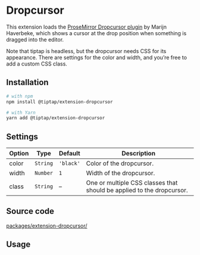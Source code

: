 # Dropcursor
This extension loads the [ProseMirror Dropcursor plugin](https://github.com/ProseMirror/prosemirror-dropcursor) by Marijn Haverbeke, which shows a cursor at the drop position when something is dragged into the editor.

Note that tiptap is headless, but the dropcursor needs CSS for its appearance. There are settings for the color and width, and you’re free to add a custom CSS class.

## Installation
```bash
# with npm
npm install @tiptap/extension-dropcursor

# with Yarn
yarn add @tiptap/extension-dropcursor
```

## Settings
| Option | Type     | Default   | Description                                                           |
| ------ | -------- | --------- | --------------------------------------------------------------------- |
| color  | `String` | `'black'` | Color of the dropcursor.                                              |
| width  | `Number` | `1`       | Width of the dropcursor.                                              |
| class  | `String` | –         | One or multiple CSS classes that should be applied to the dropcursor. |

## Source code
[packages/extension-dropcursor/](https://github.com/ueberdosis/tiptap-next/blob/main/packages/extension-dropcursor/)

## Usage
<demo name="Extensions/Dropcursor" highlight="12,33" />
